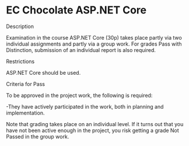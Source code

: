 # EC Chocolate ASP.NET Core

Description

Examination in the course ASP.NET Core (30p) takes place partly via two individual assignments and partly via a group work. 
For grades Pass with Distinction, submission of an individual report is also required.


Restrictions

ASP.NET Core should be used.


Criteria for Pass

To be approved in the project work, the following is required:

 -They have actively participated in the work, both in planning and implementation.

Note that grading takes place on an individual level. If it turns out that you have not been active enough in the project, you risk getting a grade Not Passed in the group work.


